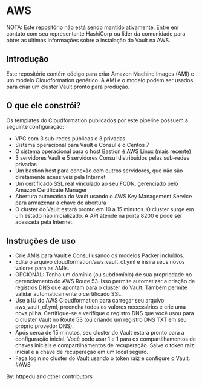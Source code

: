 # AWS

NOTA: Este repositório não está sendo mantido ativamente. Entre em contato com seu representante HashiCorp ou líder da comunidade para obter as últimas informações sobre a instalação do Vault na AWS.

## Introdução

Este repositório contém código para criar Amazon Machine Images (AMI) e um modelo Cloudformation genérico. A AMI e o modelo podem ser usados para criar um cluster Vault pronto para produção.

## O que ele constrói?

Os templates do Cloudformation publicados por este pipeline possuem a seguinte configuração:

- VPC com 3 sub-redes públicas e 3 privadas
- Sistema operacional para Vault e Consul é o Centos 7
- O sistema operacional para o host Bastion é AWS Linux (mais recente)
- 3 servidores Vault e 5 servidores Consul distribuídos pelas sub-redes privadas
- Um bastion host para conexão com outros servidores, que não são diretamente acessíveis pela Internet
- Um certificado SSL real vinculado ao seu FQDN, gerenciado pelo Amazon Certificate Manager
- Abertura automática do Vault usando o AWS Key Management Service para armazenar a chave de abertura
- O cluster do Vault estará pronto em 10 a 15 minutos. O cluster surge em um estado não inicializado. A API atende na porta 8200 e pode ser acessada pela Internet.

## Instruções de uso

* Crie AMIs para Vault e Consul usando os modelos Packer incluídos.
* Edite o arquivo cloudformation/aws_vault_cf.yml e insira seus novos valores para as AMIs.
* OPCIONAL: Tenha um domínio (ou subdomínio) de sua propriedade no gerenciamento do AWS Route 53. Isso permite automatizar a criação de registros DNS que apontam para o cluster do Vault. Também permite validar automaticamente o certificado SSL.
* Use a IU do AWS Cloudformation para carregar seu arquivo aws_vault_cf.yml, preencha todos os valores necessários e crie uma nova pilha. Certifique-se e verifique o registro DNS que você usou para o cluster Vault no Route 53 (ou criando um registro DNS TXT em seu próprio provedor DNS).
* Após cerca de 15 minutos, seu cluster do Vault estará pronto para a configuração inicial. Você pode usar 1 e 1 para os compartilhamentos de chaves iniciais e compartilhamentos de recuperação. Salve o token raiz inicial e a chave de recuperação em um local seguro.
* Faça login no cluster do Vault usando o token raiz e configure o Vault.
#AWS

By: httpedu and other contributors
